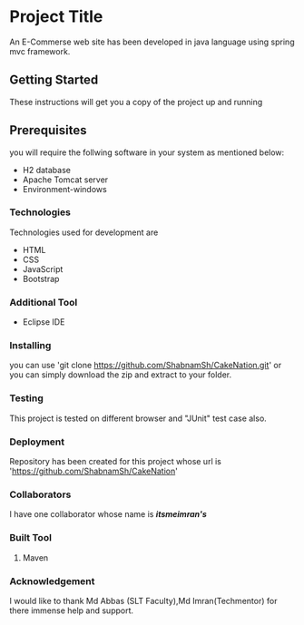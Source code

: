 # Project Title
An E-Commerse web site has been developed in java language using spring mvc framework.

## Getting Started
These instructions will get you a copy of the project up and running

## Prerequisites
you will require the follwing software in your system as mentioned below:
* H2  database
* Apache Tomcat server 
* Environment-windows

### Technologies
Technologies used for development are
* HTML
* CSS
* JavaScript
* Bootstrap


### Additional Tool
* Eclipse IDE 

### Installing
you can use 'git clone https://github.com/ShabnamSh/CakeNation.git' or you can simply download the zip and extract to your folder.

### Testing
This project is tested on different browser and "JUnit" test case also.
  
### Deployment
Repository has been created for this project whose url is 'https://github.com/ShabnamSh/CakeNation'

### Collaborators
I have one collaborator whose name is    __*itsmeimran's*__

### Built Tool
1)  Maven

### Acknowledgement
I would like to thank Md Abbas (SLT Faculty),Md Imran(Techmentor) for there immense help and support.
